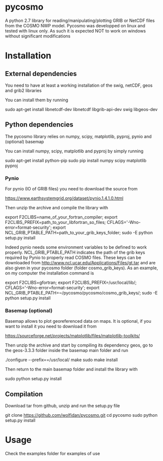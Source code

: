 # pycosmo
A python 2.7 library for reading/manipulating/plotting GRIB or NetCDF files from the COSMO NWP model. Pycosmo was developped
on linux and tested with linux only. As such it is expected NOT to work on windows without significant modifications

# Installation

## External dependencies
You need to have at least a working installation of the swig, netCDF, geos and grib2 libraries 

You can install them by running

sudo apt-get install libnetcdf-dev libnetcdf libgrib-api-dev swig libgeos-dev

## Python dependencies
The pycosmo library relies on numpy, scipy, matplotlib, pyproj, pynio and (optional) basemap

You can install  numpy, scipy, matplotlib and pyproj by simply running

sudo apt-get install python-pip
sudo pip install numpy scipy matplotlib pyproj

### Pynio
For pynio (IO of GRIB files) you need to download the source from

https://www.earthsystemgrid.org/dataset/pynio.1.4.1.0.html

Then unzip the archive and compile the library with

export F2CLIBS=name_of_your_fortran_compiler; export F2CLIBS_PREFIX=path_to_your_libfortran_so_files; CFLAGS='-Wno-error=format-security'; export NCL_GRIB_PTABLE_PATH=path_to_your_grib_keys_folder; sudo -E python setup.py install

Indeed pynio needs some environment variables to be defined to work properly. NCL_GRIB_PTABLE_PATH indicates the path of the grib keys required by Pynio to properly read COSMO files.
These keys can be downloaded from http://www.ncl.ucar.edu/Applications/Files/gt.tar and are also given in your pycosmo folder (folder cosmo_grib_keys). As an example, on my computer the installation command is

export F2CLIBS=gfortran; export F2CLIBS_PREFIX=/usr/local/lib/; CFLAGS='-Wno-error=format-security'; export NCL_GRIB_PTABLE_PATH=~/pycosmo/pycosmo/cosmo_grib_keys/; sudo -E python setup.py install

### Basemap (optional)

Basemap allows to plot georeferenced data on maps. It is optional, if you want to install it you need to download it from

https://sourceforge.net/projects/matplotlib/files/matplotlib-toolkits/

Then unzip the archive and start by compiling its dependency geos, go to the geos-3.3.3 folder inside the basemap main folder and run

./configure --prefix==/usr/local/
make
sudo make install

Then return to the main basemap folder and install the library with

sudo python setup.py install

## Compilation

Download tar from github, unzip and run the setup.py file

git clone https://github.com/wolfidan/pycosmo.git
cd pycosmo
sudo python setup.py install

# Usage
Check the examples folder for examples of use
